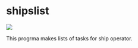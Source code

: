 # shipslist
<a href="https://codeclimate.com/github/VitaliyTomchyk/shipslist/maintainability"><img src="https://api.codeclimate.com/v1/badges/8c3645ee5c849170cc62/maintainability" /></a>

This progrma makes lists of tasks for ship operator.
